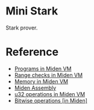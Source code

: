 # Mini Stark

Stark prover.

# Reference

- [Programs in Miden VM](https://hackmd.io/yr-ieh7SSKOzWw7Kdo9gnA?view)
- [Range checks in Miden VM](https://hackmd.io/D-vjBYtHQB2BuOB-HMUG5Q)
- [Memory in Miden VM](https://hackmd.io/@bobbinth/HJr56BKKt)
- [Miden Assembly](https://hackmd.io/@bobbinth/ry-OIBwPF)
- [u32 operations in Miden VM](https://hackmd.io/NC-yRmmtRQSvToTHb96e8Q#u32-operations-in-Miden-VM)
- [Bitwise operations [in Miden]](https://hackmd.io/vejHasuZSVWZOafBLNS_YQ)
